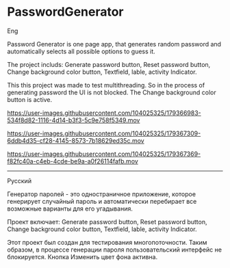 # PasswordGenerator

Eng

Password  Generator is one page app, that generates random password and automatically selects all possible options to guess it.

The project includs: Generate password button, Reset password button, Change background color button, Textfield, lable, activity Indicator.

This this project was made to test multithreading. So in the process of generating password the UI is not blocked. The Change background color button is active.

https://user-images.githubusercontent.com/104025325/179366983-534f8d82-1116-4d14-b3f3-5c9e758f5349.mov

https://user-images.githubusercontent.com/104025325/179367309-6ddb4d35-cf28-4145-8573-7b18629ed35c.mov


https://user-images.githubusercontent.com/104025325/179367369-f82fc40a-c4eb-4cde-be9a-a0f26114fafb.mov


******
Русский

Генератор паролей - это одностраничное приложение, которое генерирует случайный пароль и автоматически перебирает все возможные варианты для его угадывания.

Проект включает: Generate password button, Reset password button, Change background color button, Textfield, lable, activity Indicator.

Этот проект был создан для тестирования многопоточности. Таким образом, в процессе генерации пароля пользовательский интерфейс не блокируется. Кнопка Изменить цвет фона активна.
